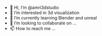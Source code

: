 - 👋 Hi, I’m @amri3dstudio
- 👀 I’m interested in 3d visualization
- 🌱 I’m currently learning Blender and unreal
- 💞️ I’m looking to collaborate on ...
- 📫 How to reach me ...

<!---
amri3dstudio/amri3dstudio is a ✨ special ✨ repository because its `README.md` (this file) appears on your GitHub profile.
You can click the Preview link to take a look at your changes.
--->
